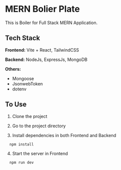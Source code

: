 
# MERN Bolier Plate

This is Boiler for Full Stack MERN Application.



## Tech Stack

**Frontend:** Vite + React, TailwindCSS

**Backend:** NodeJs, ExpressJs, MongoDB

**Others:** 

- Mongoose 
- JsonwebToken 
- dotenv


## To Use

1) Clone the project

2) Go to the project directory

3) Install dependencies in both Frontend and Backend

```bash
  npm install
```

4) Start the server in Frontend

```bash
  npm run dev
```

